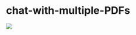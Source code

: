 # chat-with-multiple-PDFs

![](http://url/to/img.png](https://drive.google.com/file/d/1_JRXRzZ2Ddx9UzHfkBHVw0q59LIT7im8/view?usp=drive_link)https://drive.google.com/file/d/1_JRXRzZ2Ddx9UzHfkBHVw0q59LIT7im8/view?usp=drive_link)
